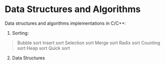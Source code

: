# Data Structures and Algorithms 
Data structures and algorithms implementations in C/C++:

1) Sorting:
> Bubble sort
> Insert sort
> Selection sort
> Merge sort
> Radix sort
> Counting sort
> Heap sort
> Quick sort
2) Data Structures
